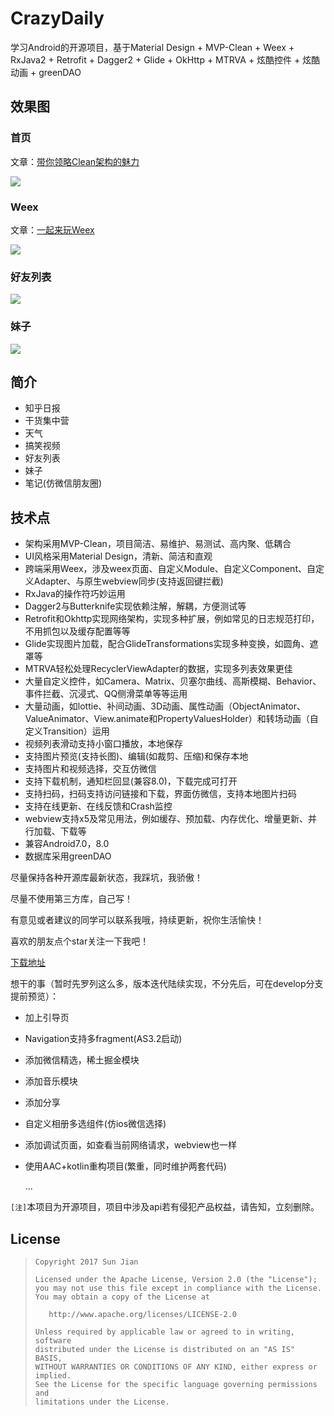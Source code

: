 # CrazyDaily
学习Android的开源项目，基于Material Design + MVP-Clean + Weex + RxJava2 + Retrofit + Dagger2 + Glide + OkHttp + MTRVA + 炫酷控件 + 炫酷动画 + greenDAO

## 效果图
### 首页
文章：[带你领略Clean架构的魅力](http://crazysunj.com/2017/09/25/%E5%B8%A6%E4%BD%A0%E9%A2%86%E7%95%A5Clean%E6%9E%B6%E6%9E%84%E7%9A%84%E9%AD%85%E5%8A%9B/)

![](https://github.com/crazysunj/crazysunj.github.io/blob/master/img/app_crazydaily.gif)

### Weex
文章：[一起来玩Weex](http://crazysunj.com/2018/03/16/%E4%B8%80%E8%B5%B7%E6%9D%A5%E7%8E%A9Weex/)

![](https://github.com/crazysunj/crazysunj.github.io/blob/master/img/demo_weex.gif)

### 好友列表

![](https://github.com/crazysunj/crazysunj.github.io/blob/master/img/crazydaily_anim.gif)

### 妹子

![](https://github.com/crazysunj/crazysunj.github.io/blob/master/img/crazydaily_photo.gif)

## 简介
* 知乎日报
* 干货集中营
* 天气
* 搞笑视频
* 好友列表
* 妹子
* 笔记(仿微信朋友圈)

## 技术点
* 架构采用MVP-Clean，项目简洁、易维护、易测试、高内聚、低耦合
* UI风格采用Material Design，清新、简洁和直观
* 跨端采用Weex，涉及weex页面、自定义Module、自定义Component、自定义Adapter、与原生webview同步(支持返回键拦截)
* RxJava的操作符巧妙运用
* Dagger2与Butterknife实现依赖注解，解耦，方便测试等
* Retrofit和Okhttp实现网络架构，实现多种扩展，例如常见的日志规范打印，不用抓包以及缓存配置等等
* Glide实现图片加载，配合GlideTransformations实现多种变换，如圆角、遮罩等
* MTRVA轻松处理RecyclerViewAdapter的数据，实现多列表效果更佳
* 大量自定义控件，如Camera、Matrix、贝塞尔曲线、高斯模糊、Behavior、事件拦截、沉浸式、QQ侧滑菜单等等运用
* 大量动画，如lottie、补间动画、3D动画、属性动画（ObjectAnimator、ValueAnimator、View.animate和PropertyValuesHolder）和转场动画（自定义Transition）运用
* 视频列表滑动支持小窗口播放，本地保存
* 支持图片预览(支持长图)、编辑(如裁剪、压缩)和保存本地
* 支持图片和视频选择，交互仿微信
* 支持下载机制，通知栏回显(兼容8.0)，下载完成可打开
* 支持扫码，扫码支持访问链接和下载，界面仿微信，支持本地图片扫码
* 支持在线更新、在线反馈和Crash监控
* webview支持x5及常见用法，例如缓存、预加载、内存优化、增量更新、并行加载、下载等
* 兼容Android7.0，8.0
* 数据库采用greenDAO

尽量保持各种开源库最新状态，我踩坑，我骄傲！

尽量不使用第三方库，自己写！

有意见或者建议的同学可以联系我哦，持续更新，祝你生活愉快！

喜欢的朋友点个star关注一下我吧！

[下载地址](https://www.pgyer.com/EbHS "https://www.pgyer.com/EbHS")

想干的事（暂时先罗列这么多，版本迭代陆续实现，不分先后，可在develop分支提前预览）：
* 加上引导页
* Navigation支持多fragment(AS3.2启动)
* 添加微信精选，稀土掘金模块
* 添加音乐模块
* 添加分享
* 自定义相册多选组件(仿ios微信选择)
* 添加调试页面，如查看当前网络请求，webview也一样
* 使用AAC+kotlin重构项目(繁重，同时维护两套代码)

    ...

`[注]`本项目为开源项目，项目中涉及api若有侵犯产品权益，请告知，立刻删除。
## License

> ```
> Copyright 2017 Sun Jian
>
> Licensed under the Apache License, Version 2.0 (the "License");
> you may not use this file except in compliance with the License.
> You may obtain a copy of the License at
>
>    http://www.apache.org/licenses/LICENSE-2.0
>
> Unless required by applicable law or agreed to in writing, software
> distributed under the License is distributed on an "AS IS" BASIS,
> WITHOUT WARRANTIES OR CONDITIONS OF ANY KIND, either express or implied.
> See the License for the specific language governing permissions and
> limitations under the License.
> ```